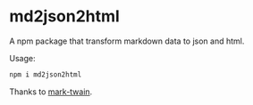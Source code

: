 # md2json2html

A npm package that transform markdown data to json and html.

Usage:

```sh
npm i md2json2html
```

Thanks to [mark-twain](https://github.com/benjycui/mark-twain).

